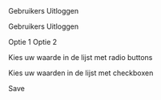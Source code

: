 <!-- classic dropdown -->
<x-dropdown label="Account">
    <x-dropdown-item icon="user">Gebruikers</x-dropdown-item>
    <x-dropdown-item icon="logout">Uitloggen</x-dropdown-item>
</x-dropdown>

<!-- dropdown with avatar -->
<x-avatar :src="user.avatar" :fallback="user.initials" for="dropdown"> <!-- for should point to the id -->
<x-dropdown id="dropdown"> <!-- No label is passed, so nothing renders -->
    <x-dropdown-item icon="user">Gebruikers</x-dropdown-item>
    <x-dropdown-item icon="logout">Uitloggen</x-dropdown-item>
</x-dropdown>

<!-- Some date inputs -->
<x-date label="Verjaardag" icon="calendar" />
<x-time label="Openingsuren" icon="clock" />
<x-datetime label="Wanneer mag nieuwsbericht online?" icon="calendar" />
<x-daterange label="Selecteer een range" />

<!-- Select component, renders custom list -->
<x-select searchable>
    <x-option value="1">Optie 1</x-option>
    <x-option value="2">Optie 2</x-option>
</x-select>

<!-- Files -->
<x-file label="Laad hier uw cv op" v-model="file" />
<x-files label="Alle documentatie" v-model="files" />

<!-- simple radio + checkboxes -->
<x-label>Kies uw waarde in de lijst met radio buttons</x-label>
<x-radio label="optie 1" />
<x-radio label="optie 2" />
<x-radio label="optie 3" />
<x-radio label="optie 4" />

<x-label>Kies uw waarden in de lijst met checkboxen</x-label>
<x-checkbox label="optie 1" />
<x-checkbox label="optie 2" />
<x-checkbox label="optie 3" />
<x-checkbox label="optie 4" />

<!-- tabs -->
<x-tabs>

<!-- buttons -->
<!-- appearance should change to -> variant -->
<x-button variant="flat">Save</x-button>
